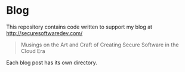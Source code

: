 # Blog

This repository contains code written to support my blog at
http://securesoftwaredev.com/

> Musings on the Art and Craft of Creating Secure Software in the Cloud Era

Each blog post has its own directory.
